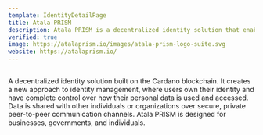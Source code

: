 ```yaml
---
template: IdentityDetailPage
title: Atala PRISM
description: Atala PRISM is a decentralized identity solution that enables people to own their personal data and interact with organizations seamlessly, privately, and securely.
verified: true
image: https://atalaprism.io/images/atala-prism-logo-suite.svg
website: https://atalaprism.io/   
---
```


##
A decentralized identity solution built on the Cardano blockchain. It creates a new approach to identity management, where users own their identity and have complete control over how their personal data is used and accessed. Data is shared with other individuals or organizations over secure, private peer-to-peer communication channels. Atala PRISM is designed for businesses, governments, and individuals.

<YoutubeVideo url="https://www.youtube.com/watch?v=nUmmysCPzXA&t=1s" description="Atala Prism Explainer"/>